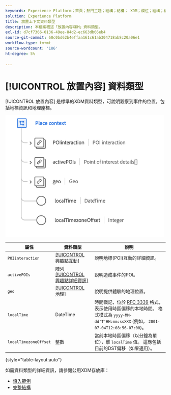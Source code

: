 ```yaml
---
keywords: Experience Platform；首頁；熱門主題；結構；結構； XDM；欄位；結構；結構；位置內容；placeContext；資料類型；資料類型；
solution: Experience Platform
title: 放置上下文資料類型
description: 本檔案概述「放置內容XDM」資料類型。
exl-id: d7cf7366-0136-49ee-84d2-ec663db66eb4
source-git-commit: 60c0bd62b4effaa161c61ab304718ab8c20a06e1
workflow-type: tm+mt
source-wordcount: '186'
ht-degree: 5%

---
```


# [!UICONTROL 放置內容] 資料類型

[!UICONTROL 放置內容] 是標準的XDM資料類型，可說明觀察到事件的位置，包括地標資訊和地理座標。

<img src="../images/data-types/place-context.png" width="500" /><br />

| 屬性 | 資料類型 | 說明 |
| --- | --- | --- |
| `POIinteraction` | [[!UICONTROL 興趣點互動]](./poi-interaction.md) | 說明地標(POI)互動的詳細資訊。 |
| `activePOIs` | 陣列 [[!UICONTROL 興趣點詳細資訊]](./poi-details.md) | 說明造成事件的POI。 |
| `geo` | [[!UICONTROL 地理]](./geo.md) | 說明提供體驗的地理位置。 |
| `localTime` | DateTime | 時間戳記，位於 [RFC 3339](https://tools.ietf.org/html/rfc3339) 格式，表示使用時區偏移的本地時間。 格式模式為 `yyyy-MM-dd'T'HH:mm:ssXXX` (例如， `2001-07-04T12:08:56-07:00`)。 |
| `localTimezoneOffset` | 整數 | 當前本地時區偏移（以分鐘為單位），離 `localTime` 值。 這應包括目前的DST偏移（如果適用）。 |

{style=&quot;table-layout:auto&quot;}

如需資料類型的詳細資訊，請參閱公用XDM存放庫：

* [填入範例](https://github.com/adobe/xdm/blob/master/components/datatypes/placecontext.example.1.json)
* [完整結構](https://github.com/adobe/xdm/blob/master/components/datatypes/placecontext.schema.json)
